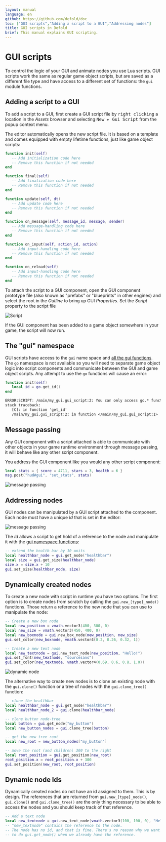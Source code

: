```yaml
---
layout: manual
language: en
github: https://github.com/defold/doc
toc: ["GUI scripts","Adding a script to a GUI","Addressing nodes"]
title: GUI scripts in Defold
brief: This manual explains GUI scripting.
---
```


# GUI scripts

To control the logic of your GUI and animate nodes you use Lua scripts. GUI scripts work the same as regular game object scripts, but are saved as a different file type and have access to a different set of functions: the `gui` module functions.

## Adding a script to a GUI

To add a script to a GUI, first create a GUI script file by <kbd>right clicking</kbd> a location in the *Assets* browser and selecting <kbd>New ▸ Gui Script</kbd> from the popup context menu.

The editor automatically opens the new script file. It is based on a template and comes equipped with empty lifetime functions, just like game object scripts:

```lua
function init(self)
   -- Add initialization code here
   -- Remove this function if not needed
end

function final(self)
   -- Add finalization code here
   -- Remove this function if not needed
end

function update(self, dt)
   -- Add update code here
   -- Remove this function if not needed
end

function on_message(self, message_id, message, sender)
   -- Add message-handling code here
   -- Remove this function if not needed
end

function on_input(self, action_id, action)
   -- Add input-handling code here
   -- Remove this function if not needed
end

function on_reload(self)
   -- Add input-handling code here
   -- Remove this function if not needed
end
```

To attach the script to a GUI component, open the GUI component prototype file (also known as "prefabs" or "blueprints" in other engines) and select the root in the *Outline* to bring up GUI *Properties*. Set the *Script* property to the script file

![Script](../images/gui-script/set_script.png)

If the GUI component has been added to a game object somewhere in your game, the script will now run.

## The "gui" namespace

GUI scripts have access to the `gui` name space and [all the gui functions](/ref/gui). The `go` namespace is not available so you will need to separate game object logic into script components and communicate between the GUI and game object scripts. Any attempt to use the `go` functions will cause an error:

```lua
function init(self)
   local id = go.get_id()
end
```

```txt
ERROR:SCRIPT: /main/my_gui.gui_script:2: You can only access go.* functions and values from a script instance (.script file)
stack traceback:
   [C]: in function 'get_id'
   /main/my_gui.gui_script:2: in function </main/my_gui.gui_script:1>
```

## Message passing

Any GUI component with a script attached is able to communicate with other objects in your game runtime environment through message passing, it will behave like any other script component.

You address the GUI component like you would any other script component:

```lua
local stats = { score = 4711, stars = 3, health = 6 }
msg.post("hud#gui", "set_stats", stats)
```

![message passing](../images/gui-script/message_passing.png)

## Addressing nodes

GUI nodes can be manipulated by a GUI script attached to the component. Each node must have a unique *Id* that is set in the editor:

![message passing](../images/gui-script/node_id.png)

The *Id* allows a script to get hold of a reference to the node and manipulate it with the [gui namespace functions](/ref/gui):

```lua
-- extend the health bar by 10 units
local healthbar_node = gui.get_node("healthbar")
local size = gui.get_size(healthbar_node)
size.x = size.x + 10
gui.set_size(healthbar_node, size)
```

## Dynamically created nodes

To create a new node with script in runtime you have two options. The first option is to create nodes from scratch by calling the `gui.new_[type]_node()` functions. Those return a reference to the new node that you can use to manipulate the node:

```lua
-- Create a new box node
local new_position = vmath.vector3(400, 300, 0)
local new_size = vmath.vector3(450, 400, 0)
local new_boxnode = gui.new_box_node(new_position, new_size)
gui.set_color(new_boxnode, vmath.vector4(0.2, 0.26, 0.32, 1))

-- Create a new text node
local new_textnode = gui.new_text_node(new_position, "Hello!")
gui.set_font(new_textnode, "sourcesans")
gui.set_color(new_textnode, vmath.vector4(0.69, 0.6, 0.8, 1.0))
```

![dynamic node](../images/gui-script/dynamic_nodes.png)

The alternative way to create new nodes is to clone an existing node with the `gui.clone()` function or a tree of nodes with the `gui.clone_tree()` function:

```lua
-- clone the healthbar
local healthbar_node = gui.get_node("healthbar")
local healthbar_node_2 = gui.clone(healthbar_node)

-- clone button node-tree
local button = gui.get_node("my_button")
local new_button_nodes = gui.clone_tree(button)

-- get the new tree root
local new_root = new_button_nodes["my_button"]

-- move the root (and children) 300 to the right
local root_position = gui.get_position(new_root)
root_position.x = root_position.x + 300
gui.set_position(new_root, root_position)
```

## Dynamic node Ids

Dynamically created nodes do not have an id assigned to them. This is by design. The references that are returned from `gui.new_[type]_node()`, `gui.clone()` and `gui.clone_tree()` are the only thing necessary to be able to access the nodes and you should keep track of that reference.

```lua
-- Add a text node
local new_textnode = gui.new_text_node(vmath.vector3(100, 100, 0), "Hello!")
-- "new_textnode" contains the reference to the node.
-- The node has no id, and that is fine. There's no reason why we want
-- to do gui.get_node() when we already have the reference.
```
